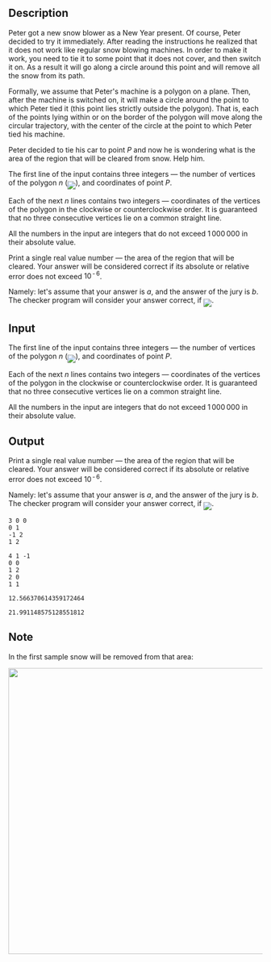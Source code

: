 ## Description

<div><p>Peter got a new snow blower as a New Year present. Of course, Peter decided to try it immediately. After reading the instructions he realized that it does not work like regular snow blowing machines. In order to make it work, you need to tie it to some point that it does not cover, and then switch it on. As a result it will go along a circle around this point and will remove all the snow from its path.</p><p>Formally, we assume that Peter's machine is a polygon on a plane. Then, after the machine is switched on, it will make a circle around the point to which Peter tied it (this point lies strictly outside the polygon). That is, each of the points lying within or on the border of the polygon will move along the circular trajectory, with the center of the circle at the point to which Peter tied his machine.</p><p>Peter decided to tie his car to point <span class="tex-span"><i>P</i></span> and now he is wondering what is the area of ​​the region that will be cleared from snow. Help him.</p></div><div class="input-specification"><p>The first line of the input contains three integers&nbsp;— the number of vertices of the polygon <span class="tex-span"><i>n</i></span> (<img align="middle" class="tex-formula" src="file://2smUy8aM.png" style="max-width: 100.0%;max-height: 100.0%;">), and coordinates of point <span class="tex-span"><i>P</i></span>.</p><p>Each of the next <span class="tex-span"><i>n</i></span> lines contains two integers&nbsp;— coordinates of the vertices of the polygon in the clockwise or counterclockwise order. It is guaranteed that no three consecutive vertices lie on a common straight line.</p><p>All the numbers in the input are integers that do not exceed <span class="tex-span">1 000 000</span> in their absolute value.</p></div><div class="output-specification"><p>Print a single real value number&nbsp;— the area of the region that will be cleared. Your answer will be considered correct if its absolute or relative error does not exceed <span class="tex-span">10<sup class="upper-index"> - 6</sup></span>. </p><p>Namely: let's assume that your answer is <span class="tex-span"><i>a</i></span>, and the answer of the jury is <span class="tex-span"><i>b</i></span>. The checker program will consider your answer correct, if <img align="middle" class="tex-formula" src="file://vGxa3WvQ.png" style="max-width: 100.0%;max-height: 100.0%;">.</p></div>

## Input

<p>The first line of the input contains three integers&nbsp;— the number of vertices of the polygon <span class="tex-span"><i>n</i></span> (<img align="middle" class="tex-formula" src="file://2smUy8aM.png" style="max-width: 100.0%;max-height: 100.0%;">), and coordinates of point <span class="tex-span"><i>P</i></span>.</p><p>Each of the next <span class="tex-span"><i>n</i></span> lines contains two integers&nbsp;— coordinates of the vertices of the polygon in the clockwise or counterclockwise order. It is guaranteed that no three consecutive vertices lie on a common straight line.</p><p>All the numbers in the input are integers that do not exceed <span class="tex-span">1 000 000</span> in their absolute value.</p>

## Output

<p>Print a single real value number&nbsp;— the area of the region that will be cleared. Your answer will be considered correct if its absolute or relative error does not exceed <span class="tex-span">10<sup class="upper-index"> - 6</sup></span>. </p><p>Namely: let's assume that your answer is <span class="tex-span"><i>a</i></span>, and the answer of the jury is <span class="tex-span"><i>b</i></span>. The checker program will consider your answer correct, if <img align="middle" class="tex-formula" src="file://vGxa3WvQ.png" style="max-width: 100.0%;max-height: 100.0%;">.</p>





```input1
3 0 0
0 1
-1 2
1 2

```




```input2
4 1 -1
0 0
1 2
2 0
1 1

```




```output1
12.566370614359172464

```




```output2
21.991148575128551812

```



## Note

<p>In the first sample snow will be removed from that area:</p><center> <img class="tex-graphics" src="file://eNWDxQzo.png" style="max-width: 100.0%;max-height: 100.0%;" width="567px"> </center>
